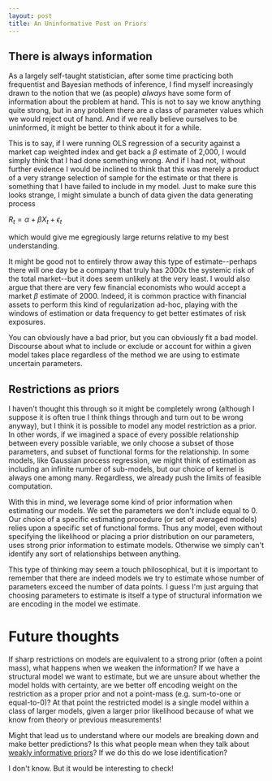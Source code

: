```yaml
---
layout: post
title: An Uninformative Post on Priors
---
```


## There is always information

As a largely self-taught statistician, after some time practicing both frequentist and Bayesian methods of inference, I find myself increasingly drawn to the notion that we (as people) _always_ have some form of information about the problem at hand. This is not to say we know anything quite strong, but in any problem there are a class of parameter values which we would reject out of hand. And if we really believe ourselves to be uninformed, it might be better to think about it for a while.

This is to say, if I were running OLS regression of a security against a market cap weighted index and get back a $\beta$ estimate of 2,000, I would simply think that I had done something wrong. And if I had not, without further evidence I would be inclined to think that this was merely a product of a very strange selection of sample for the estimate or that there is something that I have failed to include in my model. Just to make sure this looks strange, I might simulate a bunch of data given the data generating process

$R_t = \alpha + \beta X_t + \epsilon_t$

which would give me egregiously large returns relative to my best understanding.

It might be good not to entirely throw away this type of estimate--perhaps there will one day be a company that truly has 2000x the systemic risk of the total market--but it does seem unlikely at the very least. I would also argue that there are very few financial economists who would accept a market $\beta$ estimate of 2000. Indeed, it is common practice with financial assets to perform this kind of regularization ad-hoc, playing with the windows of estimation or data frequency to get better estimates of risk exposures.

You can obviously have a bad prior, but you can obviously fit a bad model. Discourse about what to include or exclude or account for within a given model takes place regardless of the method we are using to estimate uncertain parameters.

## Restrictions as priors

I haven't thought this through so it might be completely wrong (although I suppose it is often true I think things through and turn out to be wrong anyway), but I think it is possible to model any model restriction as a prior. In other words, if we imagined a space of every possible relationship between every possible variable, we only choose a subset of those parameters, and subset of functional forms for the relationship. In some models, like Gaussian process regression, we might think of estimation as including an infinite number of sub-models, but our choice of kernel is always one among many. Regardless, we already push the limits of feasible computation.

With this in mind, we leverage some kind of prior information when estimating our models. We set the parameters we don't include equal to 0. Our choice of a specific estimating procedure (or set of averaged models) relies upon a specific set of functional forms. Thus any model, even without specifying the likelihood or placing a prior distribution on our parameters, uses strong prior information to estimate models. Otherwise we simply can't identify any sort of relationships between anything.

This type of thinking may seem a touch philosophical, but it is important to remember that there are indeed models we try to estimate whose number of parameters exceed the number of data points. I guess I'm just arguing that choosing parameters to estimate is itself a type of structural information we are encoding in the model we estimate.

# Future thoughts

If sharp restrictions on models are equivalent to a strong prior (often a point mass), what happens when we weaken the information? If we have a structural model we want to estimate, but we are unsure about whether the model holds with certainty, are we better off encoding weight on the restriction as a proper prior and not a point-mass (e.g. sum-to-one or equal-to-0)? At that point the restricted model is a single model within a class of larger models, given a larger prior likelihood because of what we know from theory or previous measurements!

Might that lead us to understand where our models are breaking down and make better predictions? Is this what people mean when they talk about [weakly informative priors](https://www.mdpi.com/1099-4300/19/10/555/htm)? If we do this do we lose identification?

I don't know. But it would be interesting to check!
